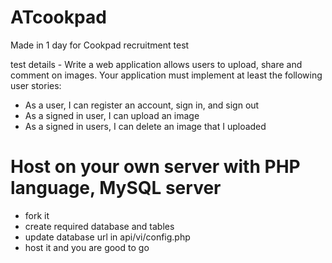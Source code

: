 # ATcookpad
Made in 1 day for Cookpad recruitment test

test details -
Write a web application allows users to upload, share and comment on images.
Your application must implement at least the following user stories:

- As a user, I can register an account, sign in, and sign out
- As a signed in user, I can upload an image
- As a signed in users, I can delete an image that I uploaded

# Host on your own server with PHP language, MySQL server
- fork it
- create required database and tables
- update database url in api/vi/config.php
- host it and you are good to go

